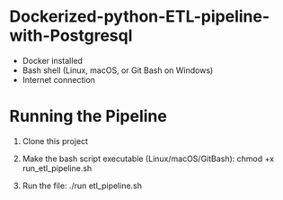 # Dockerized-python-ETL-pipeline-with-Postgresql
- Docker installed 
- Bash shell (Linux, macOS, or Git Bash on Windows)  
- Internet connection  


# Running the Pipeline

1. Clone this project  

2. Make the bash script executable (Linux/macOS/GitBash): 
   chmod +x run_etl_pipeline.sh
3. Run the file:
   ./run etl_pipeline.sh
